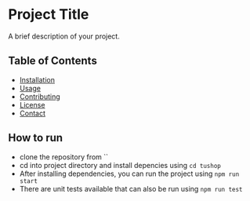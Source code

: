 # Project Title

A brief description of your project.

## Table of Contents

- [Installation](#installation)
- [Usage](#usage)
- [Contributing](#contributing)
- [License](#license)
- [Contact](#contact)

## How to run

 - clone the repository from ``
 - cd into project directory and install depencies using `cd tushop`
 - After installing dependencies, you can run the project using `npm run start`
 - There are unit tests available that can also be run using `npm run test`

